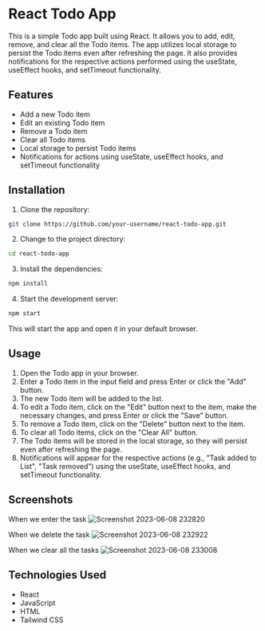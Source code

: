 # React Todo App

This is a simple Todo app built using React. It allows you to add, edit, remove, and clear all the Todo items. The app utilizes local storage to persist the Todo items even after refreshing the page. It also provides notifications for the respective actions performed using the useState, useEffect hooks, and setTimeout functionality.

## Features

- Add a new Todo item
- Edit an existing Todo item
- Remove a Todo item
- Clear all Todo items
- Local storage to persist Todo items
- Notifications for actions using useState, useEffect hooks, and setTimeout functionality

## Installation

1. Clone the repository:
```bash
git clone https://github.com/your-username/react-todo-app.git 
```
2. Change to the project directory:
```bash
cd react-todo-app
```
3. Install the dependencies:
```bash
npm install
```
4. Start the development server:
```bash
npm start
```
This will start the app and open it in your default browser.

## Usage

1. Open the Todo app in your browser.
2. Enter a Todo item in the input field and press Enter or click the "Add" button.
3. The new Todo item will be added to the list.
4. To edit a Todo item, click on the "Edit" button next to the item, make the necessary changes, and press Enter or click the "Save" button.
5. To remove a Todo item, click on the "Delete" button next to the item.
6. To clear all Todo items, click on the "Clear All" button.
7. The Todo items will be stored in the local storage, so they will persist even after refreshing the page.
8. Notifications will appear for the respective actions (e.g., "Task added to List", "Task removed") using the useState, useEffect hooks, and setTimeout functionality.

## Screenshots
When we enter the task
![Screenshot 2023-06-08 232820](https://github.com/sudip57/SuperHeroStatsGenerator/assets/79646606/87ca5886-672b-4a1f-b759-3fad8c7ef942)

When we delete the task
![Screenshot 2023-06-08 232922](https://github.com/sudip57/SuperHeroStatsGenerator/assets/79646606/fad4637a-0b89-481e-aa75-6a9d808f063c)

When we clear all the tasks
![Screenshot 2023-06-08 233008](https://github.com/sudip57/SuperHeroStatsGenerator/assets/79646606/86fe5dec-8134-4431-b44e-14b888562ce7)


## Technologies Used

- React
- JavaScript
- HTML
- Tailwind CSS
